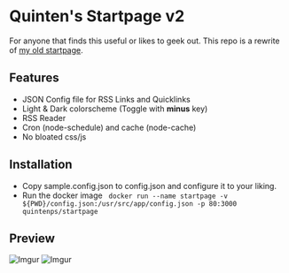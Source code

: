 # Quinten's Startpage v2
For anyone that finds this useful or likes to geek out. This repo is a rewrite of [my old startpage](https://github.com/Quintenps/Startpage).

## Features
- JSON Config file for RSS Links and Quicklinks
- Light & Dark colorscheme (Toggle with **minus** key) 
- RSS Reader
- Cron (node-schedule) and cache (node-cache)
- No bloated css/js

## Installation
- Copy sample.config.json to config.json and configure it to your liking.
- Run the docker image
` docker run --name startpage -v ${PWD}/config.json:/usr/src/app/config.json -p 80:3000 quintenps/startpage`

## Preview
![Imgur](https://i.imgur.com/rbCfcyF.jpg)
![Imgur](https://i.imgur.com/1NECuTk.jpg)